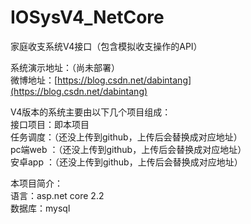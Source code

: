 # IOSysV4_NetCore
家庭收支系统V4接口（包含模拟收支操作的API）

系统演示地址：（尚未部署）  
微博地址：[https://blog.csdn.net/dabintang](https://blog.csdn.net/dabintang)  

V4版本的系统主要由以下几个项目组成：  
接口项目：即本项目  
任务调度：（还没上传到github，上传后会替换成对应地址）  
pc端web ：（还没上传到github，上传后会替换成对应地址）  
安卓app ：（还没上传到github，上传后会替换成对应地址）


本项目简介：  
语言：asp.net core 2.2  
数据库：mysql
